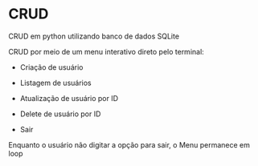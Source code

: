 # CRUD
CRUD em python utilizando banco de dados SQLite

CRUD por meio de um menu interativo direto pelo terminal:

* Criação de usuário

* Listagem de usuários

* Atualização de usuário por ID

* Delete de usuário por ID

* Sair

Enquanto o usuário não digitar a opção para sair, o Menu permanece em loop

